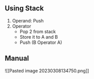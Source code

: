 ## Using Stack
1. Operand: Push
2. Operator
   - Pop 2 from stack
   - Store it to A and B
   - Push (B Operator A)

## Manual
![[Pasted image 20230308134750.png]]
